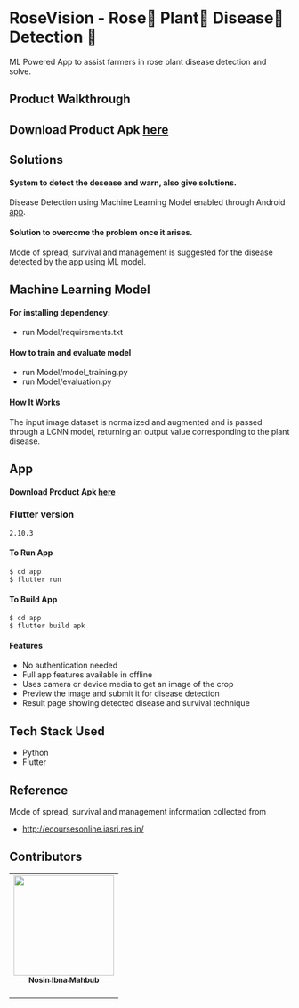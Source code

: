 # RoseVision - Rose🌹 Plant🌱 Disease🐛 Detection 🔎 

ML Powered App to assist farmers in rose plant disease detection and solve.

## Product Walkthrough





## Download Product Apk **[here](https://drive.google.com/file/d/1Jb1xzzPTUjAMzHHriuQq8MnOSZ4JP7Ol/view?usp=sharing)**

## Solutions

#### System to detect the desease and warn, also give solutions.

Disease Detection using Machine Learning Model enabled through Android [app](https://drive.google.com/file/d/1Jb1xzzPTUjAMzHHriuQq8MnOSZ4JP7Ol/view?usp=sharing).

#### Solution to overcome the problem once it arises.

Mode of spread, survival and management is suggested for the disease detected by the app using ML model.


## Machine Learning Model
#### For installing dependency:
  - run Model/requirements.txt



#### How to train and evaluate model
- run Model/model_training.py
- run Model/evaluation.py

#### How It Works

The input image dataset is normalized and augmented and is passed through a LCNN model, returning an output value corresponding to the plant disease.

## App

#### Download Product Apk **[here](https://drive.google.com/file/d/1Jb1xzzPTUjAMzHHriuQq8MnOSZ4JP7Ol/view?usp=sharing)**

### Flutter version
```
2.10.3
```
#### To Run App

```shell
$ cd app
$ flutter run
```

#### To Build App

```shell
$ cd app 
$ flutter build apk
```

#### Features

- No authentication needed
- Full app features available in offline
- Uses camera or device media to get an image of the crop
- Preview the image and submit it for disease detection
- Result page showing detected disease and survival technique


## Tech Stack Used

- Python
- Flutter

## Reference
Mode of spread, survival and management information collected from
- http://ecoursesonline.iasri.res.in/


## Contributors

<table>
  <tr>


<td align="center"><a href="https://github.com/nimahbub"><img src="" width="180px;" alt=""/><br /><sub><b>Nosin Ibna Mahbub<br /></b></sub></a><br />

</tr>
</table>
